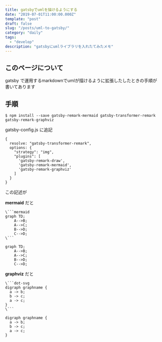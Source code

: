 ```yaml
---
title: gatsbyでumlを描けるようにする
date: "2019-07-01T11:00:00.000Z"
template: "post"
draft: false
slug: "/posts/uml-to-gatsby/"
category: "daily"
tags:
  - "develop"
description: "gatsbyにumlライブラリを入れたてみたメモ"
---
```


## このページについて

gatsby で運用するmarkdownでumlが描けるように拡張したしたときの手順が書いてあります


## 手順


```none
$ npm install --save gatsby-remark-mermaid gatsby-transformer-remark gatsby-remark-graphviz
```

gatsby-config.js に追記

```
{
  resolve: "gatsby-transformer-remark",
  options: {
    "strategy": "img",
    "plugins": [
      'gatsby-remark-draw',
      'gatsby-remark-mermaid',
      'gatsby-remark-graphviz'
    ]
  }
}
```

この記述が

**mermaid** だと

```
\```mermaid
graph TD;
    A-->B;
    A-->C;
    B-->D;
    C-->D;
\```
```

```mermaid
graph TD;
    A-->B;
    A-->C;
    B-->D;
    C-->D;
```


**graphviz** だと

```
\```dot-svg
digraph graphname {
  a -> b;
  b -> c;
  a -> c;
}
\```
```


```dot-svg
digraph graphname {
  a -> b;
  b -> c;
  a -> c;
}
```

